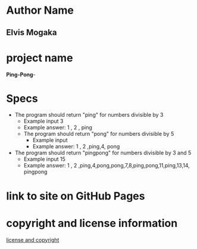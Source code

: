 # Author Name
## Elvis Mogaka

# project name
**Ping-Pong**-

# Specs
 * The program should return "ping" for numbers divisible by 3
   * Example input 3
   * Example answer: 1 , 2 , ping
   * The program should return "pong" for numbers divisible by 5
     * Example input
     * Example answer: 1 , 2 ,ping,4, pong
 * The program should return "pingpong" for numbers divisible by 3 and 5
    * Example input 15
    * Example answer: 1 , 2 ,ping,4,pong,pong,7,8,ping,pong,11,ping,13,14, pingpong
# link to site on GitHub Pages

# copyright and license information
[license and copyright](license)

